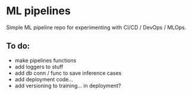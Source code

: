 # ML pipelines

Simple ML pipeline repo for experimenting with CI/CD / DevOps / MLOps.

## To do:

- make pipelines functions
- add loggers to stuff
- add db conn / func to save inference cases
- add deployment code...
- add versioning to training... in deployment?
